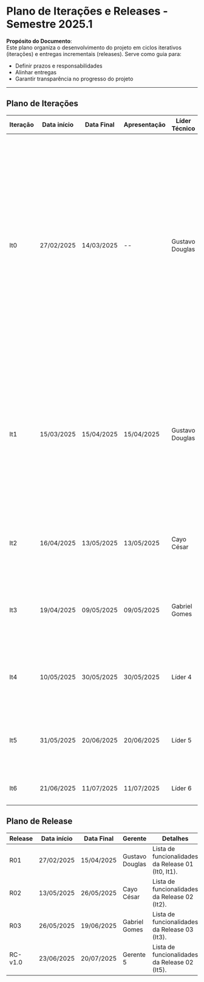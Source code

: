 # **Plano de Iterações e Releases - Semestre 2025.1**  

**Propósito do Documento**:  
Este plano organiza o desenvolvimento do projeto em ciclos iterativos (iterações) e entregas incrementais (releases). Serve como guia para:  
- Definir prazos e responsabilidades  
- Alinhar entregas
- Garantir transparência no progresso do projeto  

---
## Plano de Iterações

| Iteração | Data início | Data Final | Apresentação | Líder Técnico   | Detalhes                                                                                                                                                                                                                                                                                                                                 |
| -------- | ----------- | ---------- | ------------ | --------------- | ---------------------------------------------------------------------------------------------------------------------------------------------------------------------------------------------------------------------------------------------------------------------------------------------------------------------------------------- |
| It0      | 27/02/2025  | 14/03/2025 | --           | Gustavo Douglas | Planejamento, Estudos e Estudo dos Documentos e Definição de Tecnologias dos projetos. Criação dos Documentos: Documento de Visão, Modelo Conceitual, Lista de User Stories, Plano de Iteração e Plano de Release,  Estrutura do Projeto (código base do projeto), Detalhar User Stories para a Iteração 1, Implementar User Story Base. |
| It1      | 15/03/2025  | 15/04/2025 | 15/04/2025   | Gustavo Douglas | Criar Documento de Visão, Modelo Conceitual, Lista de User Stories, Plano de Iteração e Plano de Release, Detalhar User Stories para a Iteração 2, Implementar User Stories definidos na Iteração 1 (um US por membro da equipe).                                                                                                        |
| It2      | 16/04/2025  | 13/05/2025 | 13/05/2025   | Cayo César         | Detalhar User Stories, Implementar User Stories, Testar User Stories, Deploy da Iteração.                                                                                                                                                                                                                                                |
| It3      | 19/04/2025  | 09/05/2025 | 09/05/2025   | Gabriel Gomes         | Detalhar User Stories, Implementar User Stories, Testar User Stories, implementar CI, Deploy da Iteração.                                                                                                                                                                                                                                                |
| It4      | 10/05/2025  | 30/05/2025 | 30/05/2025   | Líder 4         | Detalhar User Stories, Implementar User Stories, Testar User Stories, Deploy da Iteração.                                                                                                                                                                                                                                                |
| It5      | 31/05/2025  | 20/06/2025 | 20/06/2025   | Líder 5         | Detalhar User Stories, Implementar User Stories, Testar User Stories, Deploy da Iteração.                                                                                                                                                                                                                                                |
| It6      | 21/06/2025  | 11/07/2025 | 11/07/2025   | Líder 6         | Correções de Bugs, Testes, e Entrega do Projeto.                                                                                                                                                                                                                                                                                         |

## Plano de Release

| Release | Data início | Data Final | Gerente         | Detalhes                                                |
| ------- | ----------- | ---------- | --------------- | ------------------------------------------------------- |
| R01     | 27/02/2025  | 15/04/2025 | Gustavo Douglas | Lista de funcionalidades da Release 01 (It0, It1).      |
| R02     | 13/05/2025  | 26/05/2025 | Cayo César      | Lista de funcionalidades da Release 02 (It2).           |
| R03     | 26/05/2025  | 19/06/2025 | Gabriel Gomes      | Lista de funcionalidades da Release 03 (It3).           |
| RC-v1.0 | 23/06/2025  | 20/07/2025 | Gerente 5       | Lista de funcionalidades da Release 02 (It5).           |
